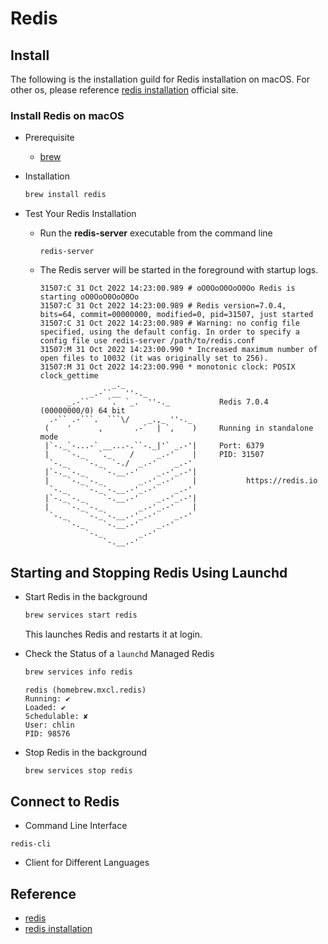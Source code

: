 # Redis


## Install
The following is the installation guild for Redis installation on macOS.
For other os, please reference [redis installation] official site.

### Install Redis on macOS
- Prerequisite
  - [brew]

- Installation
  ```bash
  brew install redis
  ```

- Test Your Redis Installation
  - Run the **redis-server** executable from the command line
    ```
    redis-server
    ```
  - The Redis server will be started in the foreground with startup logs.
    ```
    31507:C 31 Oct 2022 14:23:00.989 # oO0OoO0OoO0Oo Redis is starting oO0OoO0OoO0Oo
    31507:C 31 Oct 2022 14:23:00.989 # Redis version=7.0.4, bits=64, commit=00000000, modified=0, pid=31507, just started
    31507:C 31 Oct 2022 14:23:00.989 # Warning: no config file specified, using the default config. In order to specify a config file use redis-server /path/to/redis.conf
    31507:M 31 Oct 2022 14:23:00.990 * Increased maximum number of open files to 10032 (it was originally set to 256).
    31507:M 31 Oct 2022 14:23:00.990 * monotonic clock: POSIX clock_gettime
                    _._
               _.-``__ ''-._
          _.-``    `.  `_.  ''-._           Redis 7.0.4 (00000000/0) 64 bit
      .-`` .-```.  ```\/    _.,_ ''-._
     (    '      ,       .-`  | `,    )     Running in standalone mode
     |`-._`-...-` __...-.``-._|'` _.-'|     Port: 6379
     |    `-._   `._    /     _.-'    |     PID: 31507
      `-._    `-._  `-./  _.-'    _.-'
     |`-._`-._    `-.__.-'    _.-'_.-'|
     |    `-._`-._        _.-'_.-'    |           https://redis.io
      `-._    `-._`-.__.-'_.-'    _.-'
     |`-._`-._    `-.__.-'    _.-'_.-'|
     |    `-._`-._        _.-'_.-'    |
      `-._    `-._`-.__.-'_.-'    _.-'
          `-._    `-.__.-'    _.-'
              `-._        _.-'
                  `-.__.-'

    ```


## Starting and Stopping Redis Using Launchd
- Start Redis in the background
  ```bash
  brew services start redis
  ```
  This launches Redis and restarts it at login.

- Check the Status of a `launchd` Managed Redis
  ```bash
  brew services info redis
  ```

  ```
  redis (homebrew.mxcl.redis)
  Running: ✔
  Loaded: ✔
  Schedulable: ✘
  User: chlin
  PID: 98576
  ```

- Stop Redis in the background
  ```bash
  brew services stop redis
  ```


## Connect to Redis
- Command Line Interface
```
redis-cli
```

- Client for Different Languages


## Reference
- [redis]
- [redis installation]


[brew]: https://brew.sh/
[redis]: https://redis.io/
[redis installation]: https://redis.io/docs/getting-started/installation/
[redis language clients]: https://redis.io/docs/clients/
